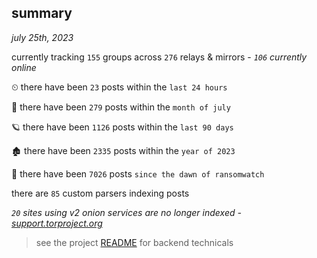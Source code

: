 
## summary
_july 25th, 2023_

currently tracking `155` groups across `276` relays & mirrors - _`106` currently online_

⏲ there have been `23` posts within the `last 24 hours`

🦈 there have been `279` posts within the `month of july`

🪐 there have been `1126` posts within the `last 90 days`

🏚 there have been `2335` posts within the `year of 2023`

🦕 there have been `7026` posts `since the dawn of ransomwatch`

there are `85` custom parsers indexing posts

_`20` sites using v2 onion services are no longer indexed - [support.torproject.org](https://support.torproject.org/onionservices/v2-deprecation/)_

> see the project [README](https://github.com/joshhighet/ransomwatch#ransomwatch--) for backend technicals
